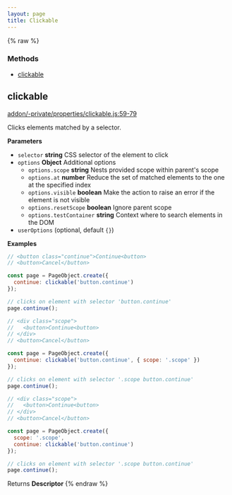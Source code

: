 ```yaml
---
layout: page
title: Clickable
---
```


{% raw %}
### Methods

- [clickable](#clickable)

## clickable

[addon/-private/properties/clickable.js:59-79](https://github.com/san650/ember-cli-page-object/blob/eeba8e285bd3a52c66ab6d2979f23b64bf9235fd/addon/-private/properties/clickable.js#L59-L79 "Source code on GitHub")

Clicks elements matched by a selector.

**Parameters**

-   `selector` **string** CSS selector of the element to click
-   `options` **Object** Additional options
    -   `options.scope` **string** Nests provided scope within parent's scope
    -   `options.at` **number** Reduce the set of matched elements to the one at the specified index
    -   `options.visible` **boolean** Make the action to raise an error if the element is not visible
    -   `options.resetScope` **boolean** Ignore parent scope
    -   `options.testContainer` **string** Context where to search elements in the DOM
-   `userOptions`   (optional, default `{}`)

**Examples**

```javascript
// <button class="continue">Continue<button>
// <button>Cancel</button>

const page = PageObject.create({
  continue: clickable('button.continue')
});

// clicks on element with selector 'button.continue'
page.continue();
```

```javascript
// <div class="scope">
//   <button>Continue<button>
// </div>
// <button>Cancel</button>

const page = PageObject.create({
  continue: clickable('button.continue', { scope: '.scope' })
});

// clicks on element with selector '.scope button.continue'
page.continue();
```

```javascript
// <div class="scope">
//   <button>Continue<button>
// </div>
// <button>Cancel</button>

const page = PageObject.create({
  scope: '.scope',
  continue: clickable('button.continue')
});

// clicks on element with selector '.scope button.continue'
page.continue();
```

Returns **Descriptor** 
{% endraw %}